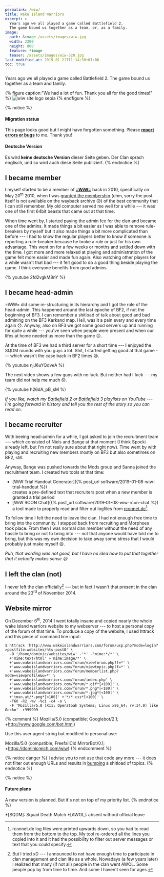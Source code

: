 ```yaml
---
permalink: /wiw/
title: Wake Island Warriors
excerpt: >
  Years ago we all played a game called Battlefield 2.
  The game bound us together as a team, or, as a family.
image:
  path: &image /assets/images/wiw.jpg
  width: 2200
  height: 800
  feature: *image
  teaser: /assets/images/wiw-320.jpg
last_modified_at: 2019-01-21T11:14:30+01:00
toc: true
---
```


Years ago we all played a game called Battlefield 2. The game bound us together
as a team and family.

{% figure caption:"We had a lot of fun. Thank you all for the good times!" %}
![wiw site logo sepia](/assets/images/wiw-logo-sepia.jpg)
{% endfigure %}

{% notice %}
#### Migration status

This page looks good but I might have forgotten something. Please
[**report errors or bugs**](/kontakt/) to me. Thank you!

#### Deutsche Version

Es wird **keine deutsche Version** dieser Seite geben. Der Clan sprach englisch,
und so wird auch diese Seite publiziert.
{% endnotice %}

## I became member

I myself started to be a member of [**=WiW=**](http://www.wakeislandwarriors.eu/forum/)
back in 2010, specifically on May 20<sup>th</sup> 2010, when I was
[granted the membership](https://web.archive.org/web/20100524010630/http://www.wakeislandwarriors.com/community/viewforum.php?f=5)
(uhm, sorry the post itself is not available on the wayback archive
:disappointed_relieved:)  of the best community that I can still remember. My
old computer served me well for a while --- it was one of the first 64bit beasts
that came out at that time.

When time went by, I started paying the admin fee for the clan and became one of
the admins. It made things a bit easier as I was able to remove rule-breakers by
myself but it also made things a bit more complicated than before --- I had to
know the regular players better to know if someone is reporting a rule-breaker
because he broke a rule or just for his own advantage. This went on for a few
weeks or months and settled down with the time. I got more and more relaxed at
playing and administration of the game felt more easier and made fun again. Also
watching other players for a while wasn't that bad --- it felt good to do a good
thing beside playing the game. I think everyone benefits from good admins.

{% youtube 2fd2vgkM8nY %}

## I became head-admin

=WiW= did some re-structuring in its hierarchy and I got the role of the
head-admin. This happened around the last epoche of BF2, if not the beginning of
BF3. I can remember a shitload of talk about good and bad admining on the BF3
Karkand map. Hell, was it a pain every and every time again :disappointed:.
Anyway, also on BF3 we got some good servers up and running for quite a while
--- you've seen when people were present and when our lifes at home needed us
more than the game :wink:.

At the time of BF3 we had a third server for a short time --- I enjoyed the SQDM
rounds with you guys a lot. Shit, I started getting good at that game --- which
wasn't the case back in BF2 times :satisfied:.

{% youtube njJ6uYQdveA %}

The next video shows a few guys with no luck. But neither had I luck --- my team
did not help me much :disappointed:.

{% youtube h26dA_pB_sM %}

*If you like, watch my
[Battlefield 2](https://www.youtube.com/playlist?list=PLAVuOpof7vDrLj6gNgPIAde6CLZC5CoCy)
or [Battlefield 3](https://www.youtube.com/playlist?list=PLAVuOpof7vDoNS_1ECqkx5XusLjI7CjMM)
playlists on YouTube --- I'm going forward in history and tell you the rest of
the story so you can read on.*

## I became recruiter

With beeing head-admin for a while, I got asked to join the recruitment team ---
which consisted of Niels and Bange at that moment (I think Spocki already left,
but I'm not really sure about that right now). Time went by with playing and
recruiting new members mostly on BF3 but also sometimes on BF2, still. 

Anyway, Bange was pushed towards the Mods group and Sanna joined the recruitment
team. I created two tools at that time:

- [WiW Trial Handout Generator]({% post_url software/2019-01-08-wiw-trial-handout %})  
  creates a pre-defined text that recruiters post when a new member is granted
  a trial period
- [WiW RCON Chat]({% post_url software/2019-01-08-wiw-rcon-chat %})  
  a tool made to properly read and filter out logfiles from
  [rconnet.de](http://rconnet.de)[^rconnet].

To follow time I felt the need to leave the clan. I had not enough free time to
bring into the community. I stepped back from recruiting and Morphoes took place.
From then I was normal clan member without the need of any hassle to bring or
not to bring into --- not that anyone would have told me to bring, but this was
my own decision to take away some stress that I would probably just make myself
:tired_face:.

*Puh, that wording was not good, but I have no idea how to put that together that
it actually makes sense :laughing:*

## I left the clan (not)

I never left the clan officially[^clan] --- but in fact I wasn't that present in
the clan around the 23<sup>rd</sup> of November 2014.

## Website mirror

On December 6<sup>th</sup>, 2014 I went totally insane and copied nearly the
whole wake island warriors website to my webserver --- to host a personal copy
of the forum of that time. To produce a copy of the website, I used httrack and
this piece of command line input:

``` console
$ httrack 'http://www.wakeislandwarriors.com/forum/ucp.php?mode=login?>postfile:websites/hts-post0' \
  -O '/home/dominic/websites/wiw' -'*' -'mime:*/*' \
  +'mime:text/html' +'mime:image/*' \
  +'www.wakeislandwarriors.com/forum/viewforum.php?f=*' \
  +'www.wakeislandwarriors.com/forum/viewtopic.php?f=*' \
  +'www.wakeislandwarriors.com/forum/memberlist.php?mode=viewprofile&u=*' \
  +'www.wakeislandwarriors.com/forum/index.php' \
  +'www.wakeislandwarriors.com/forum/*.gif*[<100]' \
  +'www.wakeislandwarriors.com/forum/*.png*[<100]' \
  +'www.wakeislandwarriors.com/forum/*.jpg*[<100]' \
  +'tmsn.at/*.png*[<100]' +'*/*.css*[<100]' \
  -T60 -R2 -%v -%c1 -c4 -o \
  -F 'Mozilla/5.0 (X11; Operatoah Systemz; Linux x86_64; rv:34.0) like Gecko' -r999999
```

{% comment %}
Mozilla/5.0 (compatible; Googlebot/2.1; +http://www.google.com/bot.html)

Use this user agent string but modified to personal use:

Mozilla/5.0 (compatible; FreefallCid MirrorBot/0.1; +https://dominicreich.com/wiw)
{% endcomment %}

{% notice danger %}
I advise you to not use that code any more --- it does not filter out enough
URLs and results in [bumping](https://www.webopedia.com/TERM/T/thread_bump.html)
a shitload of topics.
{% endnotice %}

[^rconnet]: rconnet.de log files were printed upwards down, so you had to read them from the bottom to the top. My tool re-ordered all the lines you copied into it and it had the possibility to filter out server messages or text that you could specify.
[^mirror]: Like I said already, the stylesheets and javascripts do not get loaded due to the Content-Security-Policy of my webserver.
[^clan]: But I tried xD --- I announced to not have enough time to participate in clan management and clan life as a whole. Nowadays (a few years later) I realized that many (if not all) people in the clan went AWOL. Some people pop by from time to time. And some I haven't seen for ages.

{% notice %}
#### Future plans

A new version is planned. But it's not on top of my priority list.
{% endnotice %}

*[SQDM]: Squad Death Match
*[AWOL]: absent without official leave
